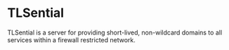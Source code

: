 # TLSential
TLSential is a server for providing short-lived, non-wildcard domains to all services within a firewall restricted network.
